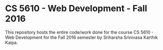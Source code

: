 # CS 5610 - Web Development - Fall 2016

This repository hosts the entire code/work done for the course CS 5610 - Web Development for the Fall 2016 semester by Sriharsha Srinivasa Karthik Kaipa.